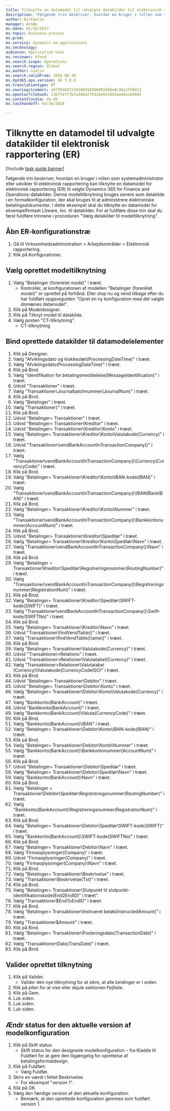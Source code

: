 ```yaml
--- 
title: Tilknytte en datamodel til udvalgte datakilder til elektronisk rapportering (ER)
description: "Følgende trin beskriver, hvordan en bruger i rollen som systemadministrator eller udvikler til elektronisk rapportering kan tilknytte en datamodel for elektronisk rapportering (ER) til valgte datakilder i Dynamics 365 for Finance and Operations, Enterprise edition (november 2016)."
author: NickSelin
manager: AnnBe
ms.date: 01/16/2017
ms.topic: business-process
ms.prod: 
ms.service: dynamics-ax-applications
ms.technology: 
audience: Application User
ms.reviewer: kfend
ms.search.scope: Operations
ms.search.region: Global
ms.author: nselin
ms.search.validFrom: 2016-06-30
ms.dyn365.ops.version: AX 7.0.0
ms.translationtype: HT
ms.sourcegitcommit: a0739304723d19b910388893d08e8c36a1f49d13
ms.openlocfilehash: 13b7fe7f7bfe24bd275428e931993aa46ecb9945
ms.contentlocale: da-dk
ms.lasthandoff: 03/26/2018

---
```

# <a name="map-a-data-model-to-selected-data-sources-for-electronic-reporting-er"></a>Tilknytte en datamodel til udvalgte datakilder til elektronisk rapportering (ER)

[!include [task guide banner](../../includes/task-guide-banner.md)]

Følgende trin beskriver, hvordan en bruger i rollen som systemadministrator eller udvikler til elektronisk rapportering kan tilknytte en datamodel for elektronisk rapportering (ER) til valgte Dynamics 365 for Finance and Operations-datakilder. Denne modeltilknytning bruges senere som datakilde i en formatkonfiguration, der skal bruges til at administrere elektroniske betalingsdokumenter. I dette eksempel skal du tilknytte en datamodel for eksempelfirmaet Litware, Inc. til datakilder. For at fuldføre disse trin skal du først fuldføre trinnene i proceduren "Vælg datakilder til modeltilknytning".


## <a name="open-er-configurations-tree"></a>Åbn ER-konfigurationstræ
1. Gå til Virksomhedsadministration > Arbejdsområder > Elektronisk rapportering.
2. Klik på Konfigurationer.

## <a name="select-created-model-mapping"></a>Vælg oprettet modeltilknytning
1. Vælg "Betalinger (forenklet mode)" i træet.
    * Kontrollér, at konfigurationen af modellen "Betalinger (forenklet model)" er oprettet på forhånd. Eller stop nu og vend tilbage efter du har fuldført opgaveguiden "Opret en ny konfiguration med det valgte domænes datamodel".  
2. Klik på Modeldesigner.
3. Klik på Tilknyt model til datakilde.
4. Vælg posten "CT-tilknytning".
    * CT-tilknytning  

## <a name="bind-created-data-sources-to-data-model-elements"></a>Bind oprettede datakilder til datamodelelementer
1. Klik på Designer.
2. Vælg "Afviklingsdato og klokkeslæt(ProcessingDateTime)" i træet.
3. Vælg "Afviklingsdato(ProcessingDateTime)" i træet.
4. Klik på Bind.
5. Vælg "Identifikation for betalingsmeddelelse(MessageIdentification)" i træet.
6. Udvid "Transaktioner" i træet.
7. Vælg "Transaktioner\Journalbatchnummer(JournalNum)" i træet.
8. Klik på Bind.
9. Vælg "Betalinger" i træet.
10. Vælg "Transaktioner}" i træet.
11. Klik på Bind.
12. Udvid "Betalinger= Transaktioner" i træet.
13. Udvid "Betalinger= Transaktioner\Kreditor" i træet.
14. Udvid "Betalinger= Transaktioner\Kreditor\Konto" i træet.
15. Vælg "Betalinger= Transaktioner\Kreditor\Konto\Valutakode(Currency)" i træet.
16. Udvid "Transaktioner\vendBankAccountInTransactionCompany()" i træet.
17. Vælg "Transaktioner\vendBankAccountInTransactionCompany()\Currency(CurrencyCode)" i træet.
18. Klik på Bind.
19. Vælg "Betalinger= Transaktioner\Kreditor\Konto\IBAN-kode(IBAN)" i træet.
20. Vælg "Transaktioner\vendBankAccountInTransactionCompany()\IBAN(BankIBAN)" i træet.
21. Klik på Bind.
22. Vælg "Betalinger= Transaktioner\Kreditor\Konto\Nummer" i træet.
23. Vælg "Transaktioner\vendBankAccountInTransactionCompany()\Bankkontonummer(AccountNum)" i træet.
24. Klik på Bind.
25. Udvid "Betalinger= Transaktioner\Kreditor\Speditør" i træet.
26. Vælg "Betalinger= Transaktioner\Kreditor\Konto\Speditør\Navn" i træet.
27. Vælg "Transaktioner\vendBankAccountInTransactionCompany()\Navn" i træet.
28. Klik på Bind.
29. Vælg "Betalinger = Transaktioner\Kreditor\Speditør\Registreringsnummer(RoutingNumber)" i træet.
30. Vælg "Transaktioner\vendBankAccountInTransactionCompany()\Registreringsnummer(RegistrationNum)" i træet.
31. Klik på Bind.
32. Vælg "Betalinger= Transaktioner\Kreditor\Speditør\SWIFT-kode(SWIFT)" i træet.
33. Vælg "Transaktioner\vendBankAccountInTransactionCompany()\Swift-kode/SWIFTNo)" i træet.
34. Klik på Bind.
35. Vælg "Betalinger= Transaktioner\Kreditor\Navn" i træet.
36. Udvid "Transaktioner\findVendTable()" i træet.
37. Vælg "Transaktioner\findVendTable()\ame()" i træet.
38. Klik på Bind.
39. Vælg "Betalinger= Transaktioner\Valutakode(Currency)" i træet.
40. Udvid "Transaktioner\>Relations" i træet.
41. Udvid "Transaktioner\>Relationer\Valutatabel(Currency)" i træet.
42. Vælg "Transaktioner\>Relationer\Valutatabel (Currency)\Valutakode(CurrencyCodeISO)" i træet.
43. Klik på Bind.
44. Udvid "Betalinger= Transaktioner\Debitor" i træet.
45. Udvid "Betalinger= Transaktioner\Debitor\Konto" i træet.
46. Vælg "Betalinger= Transaktioner\Debitor\Konto\Valutakode(Currency)" i træet.
47. Vælg "Bankkonto(BankAccount)" i træet.
48. Udvid "Bankkonto(BankAccount)" i træet.
49. Vælg "Bankkonto(BankAccount)\Valuta(CurrencyCode)" i træet.
50. Klik på Bind.
51. Vælg "Bankkonto(BankAccount)\IBAN" i træet.
52. Vælg "Betalinger= Transaktioner\Debitor\Konto\IBAN-kode(IBAN)" i træet.
53. Klik på Bind.
54. Vælg "Betalinger= Transaktioner\Debitor\Konto\Nummer" i træet.
55. Vælg "Bankkonto(BankAccount)\Bankkontonummer(AccountNum)" i træet.
56. Klik på Bind.
57. Udvid "Betalinger= Transaktioner\Debitor\Speditør" i træet.
58. Vælg "Betalinger= Transaktioner\Debitor\Speditør\Navn" i træet.
59. Vælg "Bankkonto(BankAccount)\Navn" i træet.
60. Klik på Bind.
61. Vælg "Betalinger = Transaktioner\Debitor\Speditør\Registreringsnummer(RoutingNumber)" i træet.
62. Vælg "Bankkonto(BankAccount)\Registreringsnummer(RegistrationNum)" i træet.
63. Klik på Bind.
64. Vælg "Betalinger= Transaktioner\Debitor\Speditør\SWIFT-kode(SWIFT)" i træet.
65. Vælg "Bankkonto(BankAccount)\SWIFT-kode(SWIFTNo)" i træet.
66. Klik på Bind.
67. Vælg "Betalinger= Transaktioner\Debitor\Navn" i træet.
68. Vælg 'Firmaoplysninger(Company)' i træet.
69. Udvid "Firmaoplysninger(Company)" i træet.
70. Vælg "Firmaoplysninger(Company)\Navn" i træet.
71. Klik på Bind.
72. Vælg "Betalinger= Transaktioner\Beskrivelse" i træet.
73. Vælg "Transaktioner\Beskrivelse(Txt)" i træet.
74. Klik på Bind.
75. Vælg "Betalinger= Transaktioner\Slutpunkt til slutpunkt-identifikationskode(End2EndID)" i træet".
76. Vælg "Transaktioner\$EndToEndID" i træet.
77. Klik på Bind.
78. Vælg "Betalinger= Transaktioner\Instrueret beløb(InstructedAmount)" i træet.
79. Vælg "Transaktioner\$Amount" i træet.
80. Klik på Bind.
81. Vælg "Betalinger= Transaktioner\Posteringsdato(TransactionDate)" i træet.
82. Vælg "Transaktioner\Dato(TransDate)" i træet.
83. Klik på Bind.

## <a name="validate-created-mapping"></a>Valider oprettet tilknytning
1. Klik på Valider.
    * Valider den nye tilknytning for at sikre, at alle bindinger er i orden.  
2. Klik på pilen for at vise eller skjule sektionen Fejlliste.
3. Klik på Gem.
4. Luk siden.
5. Luk siden.
6. Luk siden.

## <a name="change-the-status-of-the-current-version-of-model-configuration"></a>Ændr status for den aktuelle version af modelkonfiguration
1. Klik på Skift status.
    * Skift status for den designede modelkonfiguration – fra Kladde til Fuldført for at gøre den tilgængelig for oprettelse af betalingsformatdesign.  
2. Klik på Fuldført.
    * Vælg Fuldfør.  
3. Skriv en værdi i feltet Beskrivelse.
    * For eksempel "version 1".  
4. Klik på OK.
5. Vælg den færdige version af den aktuelle konfiguration.
    * Bemærk, at den oprettede konfiguration gemmes som fuldført version 1.  


